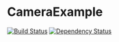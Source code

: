 CameraExample
===============

[![Build Status](https://travis-ci.org/shigemk2/CameraExample.png)](https://travis-ci.org/shigemk2/CameraExample)
[![Dependency Status](https://gemnasium.com/shigemk2/CameraExample.png)](https://gemnasium.com/shigemk2/CameraExample)

